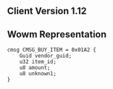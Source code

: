 ## Client Version 1.12

## Wowm Representation
```rust,ignore
cmsg CMSG_BUY_ITEM = 0x01A2 {
    Guid vendor_guid;    
    u32 item_id;    
    u8 amount;    
    u8 unknown1;    
}

```
